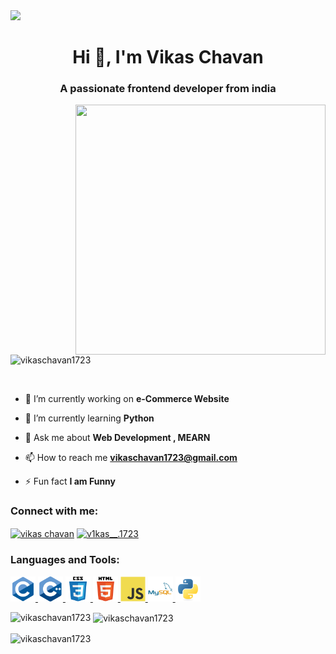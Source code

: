 <img src="https://qph.cf2.quoracdn.net/main-qimg-fa7b4bdc3b2f73e749e5c2c646d4ae13">
<h1 align="center">Hi 👋, I'm Vikas Chavan</h1>
<h3 align="center" >A passionate frontend developer from india </h3>
<img width="400" margin-top="20" height="400" align="right" src="https://i.pinimg.com/originals/ec/c3/88/ecc3882e29654a291f8824494979145b.gif"

<p align="left"> <img src="https://komarev.com/ghpvc/?username=vikaschavan1723&label=Profile%20views&color=0e75b6&style=flat" alt="vikaschavan1723" /> </p>

<p align="left"> <a href="https://twitter.com/" target="blank"><img src="https://img.shields.io/twitter/follow/?logo=twitter&style=for-the-badge" alt="" /></a> </p>

- 🔭 I’m currently working on **e-Commerce Website**

- 🌱 I’m currently learning **Python**

- 💬 Ask me about **Web Development , MEARN**

- 📫 How to reach me **vikaschavan1723@gmail.com**

- ⚡ Fun fact **I am Funny**

<h3 align="left">Connect with me:</h3>
<p align="left">
<a href="https://fb.com/vikas chavan" target="blank"><img align="center" src="https://raw.githubusercontent.com/rahuldkjain/github-profile-readme-generator/master/src/images/icons/Social/facebook.svg" alt="vikas chavan" height="30" width="40" /></a>
<a href="https://instagram.com/v1kas__.1723" target="blank"><img align="center" src="https://raw.githubusercontent.com/rahuldkjain/github-profile-readme-generator/master/src/images/icons/Social/instagram.svg" alt="v1kas__.1723" height="30" width="40" /></a>
</p>

<h3 align="left">Languages and Tools:</h3>
<p align="left"> <a href="https://www.cprogramming.com/" target="_blank" rel="noreferrer"> <img src="https://raw.githubusercontent.com/devicons/devicon/master/icons/c/c-original.svg" alt="c" width="40" height="40"/> </a> <a href="https://www.w3schools.com/cpp/" target="_blank" rel="noreferrer"> <img src="https://raw.githubusercontent.com/devicons/devicon/master/icons/cplusplus/cplusplus-original.svg" alt="cplusplus" width="40" height="40"/> </a> <a href="https://www.w3schools.com/css/" target="_blank" rel="noreferrer"> <img src="https://raw.githubusercontent.com/devicons/devicon/master/icons/css3/css3-original-wordmark.svg" alt="css3" width="40" height="40"/> </a> <a href="https://www.w3.org/html/" target="_blank" rel="noreferrer"> <img src="https://raw.githubusercontent.com/devicons/devicon/master/icons/html5/html5-original-wordmark.svg" alt="html5" width="40" height="40"/> </a> <a href="https://developer.mozilla.org/en-US/docs/Web/JavaScript" target="_blank" rel="noreferrer"> <img src="https://raw.githubusercontent.com/devicons/devicon/master/icons/javascript/javascript-original.svg" alt="javascript" width="40" height="40"/> </a> <a href="https://www.mysql.com/" target="_blank" rel="noreferrer"> <img src="https://raw.githubusercontent.com/devicons/devicon/master/icons/mysql/mysql-original-wordmark.svg" alt="mysql" width="40" height="40"/> </a> <a href="https://www.python.org" target="_blank" rel="noreferrer"> <img src="https://raw.githubusercontent.com/devicons/devicon/master/icons/python/python-original.svg" alt="python" width="40" height="40"/> </a> </p>

<p><img align="left" src="https://github-readme-stats.vercel.app/api/top-langs?username=vikaschavan1723&show_icons=true&locale=en&layout=compact" alt="vikaschavan1723" /></p>

<p>&nbsp;<img align="center" src="https://github-readme-stats.vercel.app/api?username=vikaschavan1723&show_icons=true&locale=en" alt="vikaschavan1723" /></p>

<p><img align="center" src="https://github-readme-streak-stats.herokuapp.com/?user=vikaschavan1723&" alt="vikaschavan1723" /></p>
